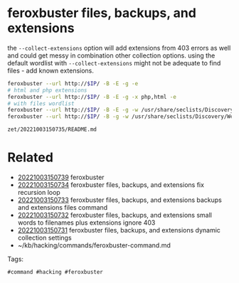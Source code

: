 # feroxbuster files, backups, and extensions
the `--collect-extensions` option will add extensions from 403 errors as well and could get messy in combination other collection options.
using the default wordlist with `--collect-extensions` might not be adequate to find files - add known extensions.
```bash
feroxbuster --url http://$IP/ -B -E -g -e
# html and php extensions
feroxbuster --url http://$IP/ -B -E -g -x php,html -e
# with files wordlist
feroxbuster --url http://$IP/ -B -E -g -w /usr/share/seclists/Discovery/Web-Content/raft-medium-files.txt -e
feroxbuster --url http://$IP/ -B -g -w /usr/share/seclists/Discovery/Web-Content/raft-medium-files.txt -e
```

` zet/20221003150735/README.md `

# Related

- [20221003150739](/zet/20221003150739/README.md) feroxbuster
- [20221003150734](/zet/20221003150734/README.md) feroxbuster files, backups, and extensions fix recursion loop
- [20221003150733](/zet/20221003150733/README.md) feroxbuster files, backups, and extensions backups and extensions files command
- [20221003150732](/zet/20221003150732/README.md) feroxbuster files, backups, and extensions small words to filenames plus extensions ignore 403 
- [20221003150731](/zet/20221003150731/README.md) feroxbuster files, backups, and extensions dynamic collection settings
- ~/kb/hacking/commands/feroxbuster-command.md

Tags:

    #command #hacking #feroxbuster 
